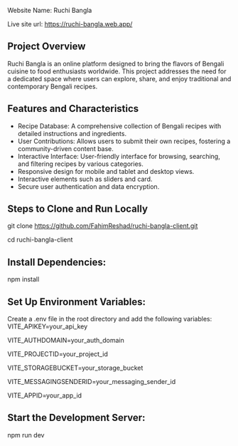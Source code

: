 Website Name: Ruchi Bangla

Live site url:  https://ruchi-bangla.web.app/

## Project Overview
Ruchi Bangla is an online platform designed to bring the flavors of Bengali cuisine to food enthusiasts worldwide. This project addresses the need for a dedicated space where users can explore, share, and enjoy traditional and contemporary Bengali recipes.

## Features and Characteristics
- Recipe Database: A comprehensive collection of Bengali recipes with detailed instructions and ingredients.
- User Contributions: Allows users to submit their own recipes, fostering a community-driven content base.
- Interactive Interface: User-friendly interface for browsing, searching, and filtering recipes by various categories.
- Responsive design for mobile and tablet and desktop views.
- Interactive elements such as sliders and card.
- Secure user authentication and data encryption.

## Steps to Clone and Run Locally
git clone https://github.com/FahimReshad/ruchi-bangla-client.git

cd ruchi-bangla-client

## Install Dependencies:
npm install

## Set Up Environment Variables:
Create a .env file in the root directory and add the following variables:
VITE_APIKEY=your_api_key

VITE_AUTHDOMAIN=your_auth_domain

VITE_PROJECTID=your_project_id

VITE_STORAGEBUCKET=your_storage_bucket

VITE_MESSAGINGSENDERID=your_messaging_sender_id

VITE_APPID=your_app_id

## Start the Development Server:
npm run dev
